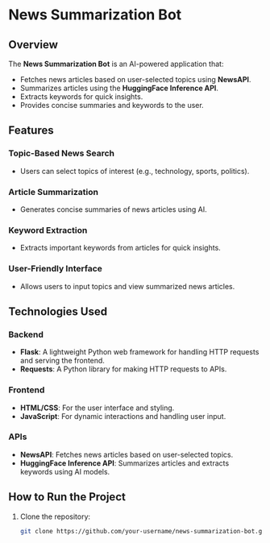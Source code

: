 # News Summarization Bot

## Overview
The **News Summarization Bot** is an AI-powered application that:
- Fetches news articles based on user-selected topics using **NewsAPI**.
- Summarizes articles using the **HuggingFace Inference API**.
- Extracts keywords for quick insights.
- Provides concise summaries and keywords to the user.

## Features
### Topic-Based News Search
- Users can select topics of interest (e.g., technology, sports, politics).

### Article Summarization
- Generates concise summaries of news articles using AI.

### Keyword Extraction
- Extracts important keywords from articles for quick insights.

### User-Friendly Interface
- Allows users to input topics and view summarized news articles.

## Technologies Used
### Backend
- **Flask**: A lightweight Python web framework for handling HTTP requests and serving the frontend.
- **Requests**: A Python library for making HTTP requests to APIs.

### Frontend
- **HTML/CSS**: For the user interface and styling.
- **JavaScript**: For dynamic interactions and handling user input.

### APIs
- **NewsAPI**: Fetches news articles based on user-selected topics.
- **HuggingFace Inference API**: Summarizes articles and extracts keywords using AI models.

## How to Run the Project
1. Clone the repository:
   ```bash
   git clone https://github.com/your-username/news-summarization-bot.git
